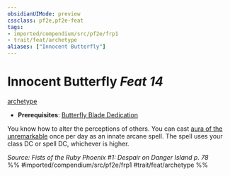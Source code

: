```yaml
---
obsidianUIMode: preview
cssclass: pf2e,pf2e-feat
tags:
- imported/compendium/src/pf2e/frp1
- trait/feat/archetype
aliases: ["Innocent Butterfly"]
---
```

# Innocent Butterfly  *Feat 14*  
[archetype](archetype.md)  

- **Prerequisites**: [Butterfly Blade Dedication](butterfly-blade-dedication-frp1.md)

You know how to alter the perceptions of others. You can cast [aura of the unremarkable](../spells/aura-of-the-unremarkable-frp1.md) once per day as an innate arcane spell. The spell uses your class DC or spell DC, whichever is higher.

*Source: Fists of the Ruby Phoenix #1: Despair on Danger Island p. 78*  
%% #imported/compendium/src/pf2e/frp1 #trait/feat/archetype %%